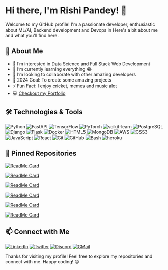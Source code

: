 # Hi there, I'm Rishi Pandey! 👋

Welcome to my GitHub profile! I'm a passionate developer, enthusiastic about ML/AI, Backend development and Devops in Here's a bit about me and what you'll find here.

## 🚀 About Me

- 👀 I’m interested in Data Science and Full Stack Web Development
- 🌱 I’m currently learning everything 😂
- 💞 I’m looking to collaborate with other amazing developers
- 🥅 2024 Goal: To create some amazing projects
- ⚡ Fun Fact: I enjoy cricket, memes and music alot
- 💻 [Checkout my Portfolio](https://riishiiiii.github.io/Rishi-portfolio/)



## 🛠️ Technologies & Tools
![Python](https://img.shields.io/badge/-Python-3776AB?logo=python&logoColor=fff)
![FastAPI](https://img.shields.io/badge/-FastApi-059487?logo=fastapi&logoColor=fff)
![TensorFlow](https://img.shields.io/badge/-TensorFlow-F77E01?logo=tensorflow&logoColor=fff)
![PyTorch](https://img.shields.io/badge/-PyTorch-EE4C2C?logo=pytorch&logoColor=fff)
![scikit-learn](https://img.shields.io/badge/-Sklearn-3294C7)
![PostgreSQL](https://img.shields.io/badge/-PostgreSQL-2F5B7D?logo=postgresql&logoColor=fff)
![Django](https://img.shields.io/badge/-Django-092E20?logo=django&logoColor=fff)
![Flask](https://img.shields.io/badge/-Flask-070707?logo=Flask&logoColor=fff)
![Docker](https://img.shields.io/badge/-Docker-2496ED?logo=docker&logoColor=fff)
![HTML5](https://img.shields.io/badge/-HTML5-E34F26?logo=html5&logoColor=fff)
![MongoDB](https://img.shields.io/badge/-MongoDB-138947?logo=mongodb&logoColor=fff)
![AWS](https://img.shields.io/badge/-AWS-FF980D?logo=aws&logoColor=fff)
![CSS3](https://img.shields.io/badge/-CSS3-1572B6?logo=css3)
![JavaScript](https://img.shields.io/badge/-JavaScript-F7DF1E?logo=javascript&logoColor=000)
![React](https://img.shields.io/badge/-React-61DAFB?logo=react&logoColor=000)
![Git](https://img.shields.io/badge/-Git-CB492F?logo=git&logoColor=fff)
![GitHub](https://img.shields.io/badge/-GitHub-1A1818?logo=github&logoColor=fff)
![Bash](https://img.shields.io/badge/-Bash-070707?logo=bash&logoColor=fff)
![heroku](https://img.shields.io/badge/-Heroku-79589F?logo=heroku&logoColor=fff)


## 📌 Pinned Repositories

[![ReadMe Card](https://github-readme-stats.vercel.app/api/pin/?username=riishiiiii&repo=facedetection&theme=radical)](https://github.com/riishiiiii/facedetection)

[![ReadMe Card](https://github-readme-stats.vercel.app/api/pin/?username=riishiiiii&repo=fast-api-auth&theme=radical)](https://github.com/riishiiiii/fast-api-auth)

[![ReadMe Card](https://github-readme-stats.vercel.app/api/pin/?username=riishiiiii&repo=knowyourdata&theme=radical)](https://github.com/riishiiiii/knowyourdata)

[![ReadMe Card](https://github-readme-stats.vercel.app/api/pin/?username=riishiiiii&repo=remove-background&theme=radical)](https://github.com/riishiiiii/remove-background)

[![ReadMe Card](https://github-readme-stats.vercel.app/api/pin/?username=riishiiiii&repo=Rishi-portfolio&theme=radical)](https://github.com/riishiiiii/Rishi-portfolio)

[![ReadMe Card](https://github-readme-stats.vercel.app/api/pin/?username=riishiiiii&repo=Rishi-blog&theme=radical)](https://github.com/riishiiiii/Rishi-blog)




## 📫 Connect with Me

[![LinkedIn](https://img.shields.io/badge/-LinkedIn-0077B5?logo=linkedin&logoColor=fff)](https://www.linkedin.com/in/rishi-pandey-247962182/)
[![Twitter](https://img.shields.io/badge/-Twitter-1DA1F2?logo=twitter&logoColor=fff)](https://twitter.com/Riishiiiiii)
[![Discord](https://img.shields.io/badge/-Discord-7289DA?logo=discord&logoColor=fff)](https://discordapp.com/users/501221798419890204)
[![GMail](https://img.shields.io/badge/Gmail-D14836?logo=gmail&logoColor=white)](mailto:riship4611@gmail.com)


Thanks for visiting my profile! Feel free to explore my repositories and connect with me. Happy coding! 😊
